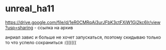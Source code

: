 # unreal_ha11
https://drive.google.com/file/d/1eR0CMRqAi3urJFbK3ctFXiW1Gj2kc6lr/view?usp=sharing - ссылка на архив

анриал завис и больше не хочет запускаться, поэтому скидываю только то что успело сохраниться :((((((( 
